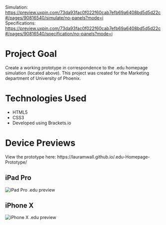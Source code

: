 Simulation: https://preview.uxpin.com/73da93fac0f022f60cab7efb69a6408bd5d5d22c#/pages/90816540/simulate/no-panels?mode=i
<br />
Specifications: https://preview.uxpin.com/73da93fac0f022f60cab7efb69a6408bd5d5d22c#/pages/90816540/specification/no-panels?mode=i

<h1>Project Goal</h1>
Create a working prototype in correspondence to the .edu homepage simulation (located above). This project was created for the Marketing department of University of Phoenix. 

<h1>Technologies Used</h1>
  <ul>
    <li>HTML5</li>
    <li>CSS3</li>
    <li>Developed using Brackets.io</li>
  </ul>

<h1>Device Previews</h1>
View the prototype here: https://lauramwall.github.io/.edu-Homepage-Prototype/

<h2>iPad Pro</h2>
<img src="iPadPro.png" alt="iPad Pro .edu preview" />

<h2>iPhone X</h2>
<img src="iPhoneX.png" alt="iPhone X .edu preview" />

